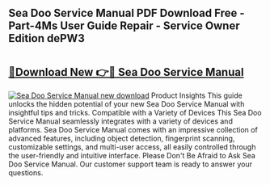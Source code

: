 ## Sea Doo Service Manual PDF Download Free - Part-4Ms User Guide Repair - Service Owner Edition dePW3

# <h2><a href="http://bc13966.oget.top/?id=Sea+Doo+Service+Manual">🔗Download New 👉🔴 Sea Doo Service Manual</a></h2>

[![Sea Doo Service Manual new download](https://i.imgur.com/5g1atiW.png)](http://bc13966.oget.top/?id=Sea+Doo+Service+Manual)
Product Insights This guide unlocks the hidden potential of your new Sea Doo Service Manual with insightful tips and tricks. Compatible with a Variety of Devices This Sea Doo Service Manual seamlessly integrates with a variety of devices and platforms. Sea Doo Service Manual comes with an impressive collection of advanced features, including object detection, fingerprint scanning, customizable settings, and multi-user access, all easily controlled through the user-friendly and intuitive interface. Please Don't Be Afraid to Ask Sea Doo Service Manual. Our customer support team is ready to answer your questions.
